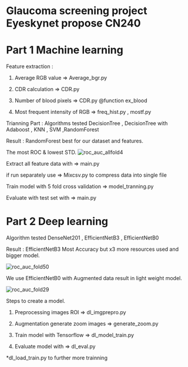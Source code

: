 # Glaucoma screening project Eyeskynet propose CN240
# Part 1 Machine learning
Feature extraction :

1. Average RGB value => Average_bgr.py

2. CDR calculation => CDR.py

3. Number of blood pixels => CDR.py @function ex_blood

4. Most frequent intensity of RGB => freq_hist.py , mostf.py

Trianning Part :
Algorithms tested DecisionTree , DecisionTree with Adaboost , KNN , SVM ,RandomForest

Result : RandomForest best for our dataset and features.

The most ROC & lowest STD.
![roc_auc_allfold4](https://user-images.githubusercontent.com/60337642/118156803-fe77ba80-b443-11eb-8715-452afce21a71.jpg)

Extract all feature data with => main.py

if run separately use => Mixcsv.py to compress data into single file

Train model with 5 fold cross validation => model_tranning.py

Evaluate with test set with => main.py

# Part 2 Deep learning
Algorithm tested DenseNet201 , EfficientNetB3 , EfficientNetB0

Result : EfficientNetB3 Most Accuracy but x3 more resources used and bigger model.

![roc_auc_fold50](https://user-images.githubusercontent.com/60337642/118156020-10a52900-b443-11eb-845c-17526daf5b42.jpg)

We use EfficientNetB0 with Augmented data result in light weight model.

![roc_auc_fold29](https://user-images.githubusercontent.com/60337642/118155930-f703e180-b442-11eb-8f9d-7d073ae8cf80.jpg)

Steps to create a model.

1. Preprocessing images ROI => dl_imgprepro.py

2. Augmentation generate zoom images => generate_zoom.py

3. Train model with Tensorflow => dl_model_train.py

4. Evaluate model with => dl_eval.py

*dl_load_train.py to further more trainning

